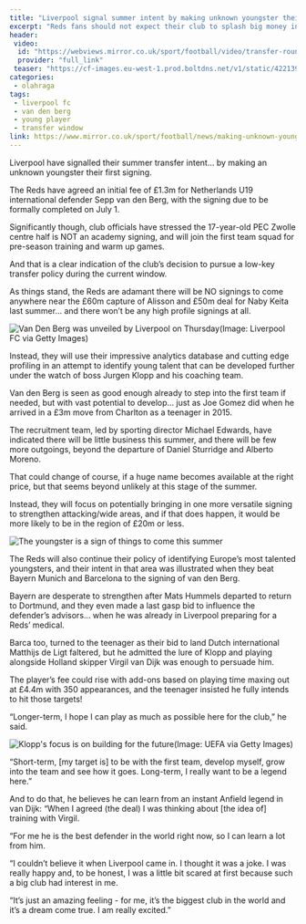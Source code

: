 ```yaml
---
title: "Liverpool signal summer intent by making unknown youngster their first signing _video_{:.fa fa-video}"
excerpt: "Reds fans should not expect their club to splash big money in this window"
header:
 video:
  id: "https://webviews.mirror.co.uk/sport/football/video/transfer-round-up-david-maddock-17265140?videoId=6052906928001&service=ampVideo"
  provider: "full_link"
 teaser: "https://cf-images.eu-west-1.prod.boltdns.net/v1/static/4221396001/50ff65f3-690b-43ec-8f22-f5390b55bdcd/bf440c62-f30e-46db-a922-45c5045f6d1e/1280x720/match/image.jpg"
categories: 
 - olahraga
tags:
 - liverpool fc
 - van den berg
 - young player
 - transfer window
link: https://www.mirror.co.uk/sport/football/news/making-unknown-youngster-first-signing-17267069.amp
---
```

Liverpool have signalled their summer transfer intent… by making an unknown youngster their first signing.

The Reds have agreed an initial fee of £1.3m for Netherlands U19 international defender Sepp van den Berg, with the signing due to be formally completed on July 1.

Significantly though, club officials have stressed the 17-year-old PEC Zwolle centre half is NOT an academy signing, and will join the first team squad for pre-season training and warm up games.

And that is a clear indication of the club’s decision to pursue a low-key transfer policy during the current window.

As things stand, the Reds are adamant there will be NO signings to come anywhere near the £60m capture of Alisson and £50m deal for Naby Keita last summer… and there won’t be any high profile signings at all.

![Van Den Berg was unveiled by Liverpool on Thursday(Image: Liverpool FC via Getty Images)](https://i2-prod.mirror.co.uk/incoming/article17264385.ece/ALTERNATES/s615b/0_Liverpool-Unveil-New-Signing.jpg)

Instead, they will use their impressive analytics database and cutting edge profiling in an attempt to identify young talent that can be developed further under the watch of boss Jurgen Klopp and his coaching team.

Van den Berg is seen as good enough already to step into the first team if needed, but with vast potential to develop… just as Joe Gomez did when he arrived in a £3m move from Charlton as a teenager in 2015.

The recruitment team, led by sporting director Michael Edwards, have indicated there will be little business this summer, and there will be few more outgoings, beyond the departure of Daniel Sturridge and Alberto Moreno.

That could change of course, if a huge name becomes available at the right price, but that seems beyond unlikely at this stage of the summer.

Instead, they will focus on potentially bringing in one more versatile signing to strengthen attacking/wide areas, and if that does happen, it would be more likely to be in the region of £20m or less.

![The youngster is a sign of things to come this summer](https://i2-prod.mirror.co.uk/incoming/article17264250.ece/ALTERNATES/s615b/0_Liverpool-agree-deal-to-sign-Sepp-van-den-Berg.jpg)

The Reds will also continue their policy of identifying Europe’s most talented youngsters, and their intent in that area was illustrated when they beat Bayern Munich and Barcelona to the signing of van den Berg.

Bayern are desperate to strengthen after Mats Hummels departed to return to Dortmund, and they even made a last gasp bid to influence the defender’s advisors… when he was already in Liverpool preparing for a Reds’ medical.

Barca too, turned to the teenager as their bid to land Dutch international Matthijs de Ligt faltered, but he admitted the lure of Klopp and playing alongside Holland skipper Virgil van Dijk was enough to persuade him.

The player’s fee could rise with add-ons based on playing time maxing out at £4.4m with 350 appearances, and the teenager insisted he fully intends to hit those targets!

“Longer-term, I hope I can play as much as possible here for the club,” he said.

![Klopp's focus is on building for the future(Image: UEFA via Getty Images)](https://i2-prod.mirror.co.uk/incoming/article16533687.ece/ALTERNATES/s615b/0_Tottenham-Hotspur-v-Liverpool-UEFA-Champions-League-Final.jpg)

“Short-term, [my target is] to be with the first team, develop myself, grow into the team and see how it goes. Long-term, I really want to be a legend here.”

And to do that, he believes he can learn from an instant Anfield legend in van Dijk: “When I agreed (the deal) I was thinking about [the idea of] training with Virgil.

“For me he is the best defender in the world right now, so I can learn a lot from him.

“I couldn’t believe it when Liverpool came in. I thought it was a joke. I was really happy and, to be honest, I was a little bit scared at first because such a big club had interest in me.

“It’s just an amazing feeling - for me, it’s the biggest club in the world and it’s a dream come true. I am really excited.”
